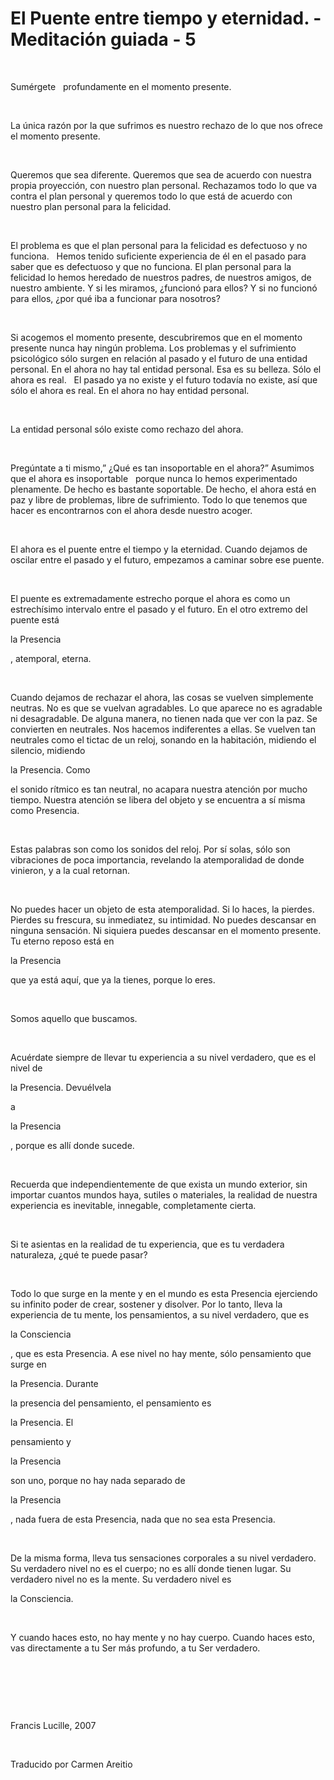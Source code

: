 # El Puente entre tiempo y eternidad. - Meditación guiada - 5


&nbsp; 




Sum&eacute;rgete
&nbsp; 
profundamente en el momento presente.






&nbsp;






La &uacute;nica raz&oacute;n por la que sufrimos es nuestro rechazo de lo que nos ofrece el momento presente.






&nbsp;






Queremos que sea diferente. Queremos que sea de acuerdo con nuestra propia proyecci&oacute;n, con nuestro plan personal. Rechazamos todo lo que va contra el plan personal y queremos todo lo que est&aacute; de acuerdo con nuestro plan personal para la felicidad.






&nbsp;






El problema es que el plan personal para la felicidad es defectuoso y no funciona.
&nbsp; 
Hemos tenido suficiente experiencia de &eacute;l en el pasado para saber que es defectuoso y que no funciona. El plan personal para la felicidad lo hemos heredado de nuestros padres, de nuestros amigos, de nuestro ambiente. Y si les miramos, &iquest;funcion&oacute; para ellos? Y si no funcion&oacute; para ellos, &iquest;por qu&eacute; iba a funcionar para nosotros?






&nbsp;






Si acogemos el momento presente, descubriremos que en el momento presente nunca hay ning&uacute;n problema. Los problemas y el sufrimiento psicol&oacute;gico s&oacute;lo surgen en relaci&oacute;n al pasado y el futuro de una entidad personal. En el ahora no hay tal entidad personal. Esa es su belleza. S&oacute;lo el ahora es real.
&nbsp; 
El pasado ya no existe y el futuro todav&iacute;a no existe, as&iacute; que s&oacute;lo el ahora es real. En el ahora no hay entidad personal.






&nbsp;






La entidad personal s&oacute;lo existe como rechazo del ahora. 






&nbsp;






Preg&uacute;ntate a ti mismo,&rdquo; &iquest;Qu&eacute; es tan insoportable en el ahora?&rdquo; Asumimos que el ahora es insoportable
&nbsp; 
porque nunca lo hemos experimentado plenamente. De hecho es bastante soportable. De hecho, el ahora est&aacute; en paz y libre de problemas, libre de sufrimiento. Todo lo que tenemos que hacer es encontrarnos con el ahora desde nuestro acoger.






&nbsp;






El ahora es el puente entre el tiempo y la eternidad. Cuando dejamos de oscilar entre el pasado y el futuro, empezamos a caminar sobre ese puente.






&nbsp;






El puente es extremadamente estrecho porque el ahora es como un estrech&iacute;simo intervalo entre el pasado y el futuro. En el otro extremo del puente est&aacute; 





la Presencia





, atemporal, eterna.






&nbsp;






Cuando dejamos de rechazar el ahora, las cosas se vuelven simplemente neutras. No es que se vuelvan agradables. Lo que aparece no es agradable ni desagradable. De alguna manera, no tienen nada que ver con la paz. Se convierten en neutrales. Nos hacemos indiferentes a ellas. Se vuelven tan neutrales como el tictac de un reloj, sonando en la habitaci&oacute;n, midiendo el silencio, midiendo 





la Presencia. Como





 el sonido r&iacute;tmico es tan neutral, no acapara nuestra atenci&oacute;n por mucho tiempo. Nuestra atenci&oacute;n se libera del objeto y se encuentra a s&iacute; misma como Presencia.






&nbsp;






Estas palabras son como los sonidos del reloj. Por s&iacute; solas, s&oacute;lo son vibraciones de poca importancia, revelando la atemporalidad de donde vinieron, y a la cual retornan.






&nbsp;






No puedes hacer un objeto de esta atemporalidad. Si lo haces, la pierdes. Pierdes su frescura, su inmediatez, su intimidad. No puedes descansar en ninguna sensaci&oacute;n. Ni siquiera puedes descansar en el momento presente. Tu eterno reposo est&aacute; en 





la Presencia





 que ya est&aacute; aqu&iacute;, que ya la tienes, porque lo eres.






&nbsp;






Somos aquello que buscamos.






&nbsp;






Acu&eacute;rdate siempre de llevar tu experiencia a su nivel verdadero, que es el nivel de 





la Presencia. Devu&eacute;lvela




 a 




la Presencia





, porque es all&iacute; donde sucede.






&nbsp;






Recuerda que independientemente de que exista un mundo exterior, sin importar cuantos mundos haya, sutiles o materiales, la realidad de nuestra experiencia es inevitable, innegable, completamente cierta.






&nbsp;






Si te asientas en la realidad de tu experiencia, que es tu verdadera naturaleza, &iquest;qu&eacute; te puede pasar?






&nbsp;






Todo lo que surge en la mente y en el mundo es esta Presencia ejerciendo su infinito poder de crear, sostener y disolver. Por lo tanto, lleva la experiencia de tu mente, los pensamientos, a su nivel verdadero, que es 





la Consciencia




, que es esta Presencia. A ese nivel no hay mente, s&oacute;lo pensamiento que surge en 




la Presencia. Durante




 la presencia del pensamiento, el pensamiento es 




la Presencia. El




 pensamiento y 




la Presencia




 son uno, porque no hay nada separado de 




la Presencia





, nada fuera de esta Presencia, nada que no sea esta Presencia.






&nbsp;






De la misma forma, lleva tus sensaciones corporales a su nivel verdadero. Su verdadero nivel no es el cuerpo; no es all&iacute; donde tienen lugar. Su verdadero nivel no es la mente. Su verdadero nivel es 






la Consciencia.









&nbsp;






Y cuando haces esto, no hay mente y no hay cuerpo. Cuando haces esto, vas directamente a tu Ser m&aacute;s profundo, a tu Ser verdadero.






&nbsp;







&nbsp;







&nbsp;






Francis Lucille, 2007






&nbsp;






Traducido por Carmen Areitio 






&nbsp;







&nbsp;







